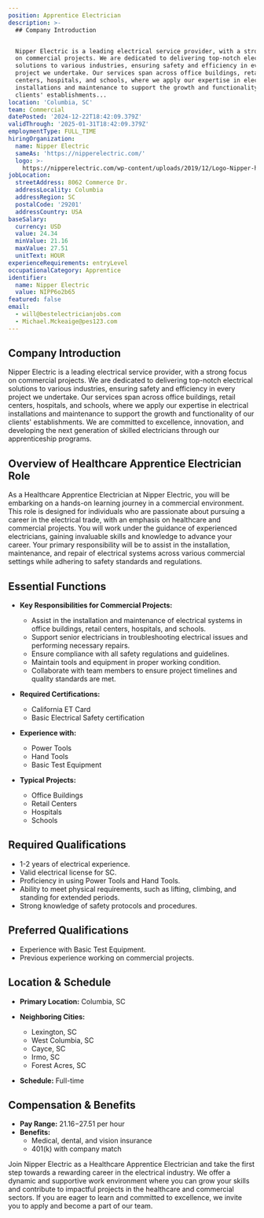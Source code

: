 ```yaml
---
position: Apprentice Electrician
description: >-
  ## Company Introduction


  Nipper Electric is a leading electrical service provider, with a strong focus
  on commercial projects. We are dedicated to delivering top-notch electrical
  solutions to various industries, ensuring safety and efficiency in every
  project we undertake. Our services span across office buildings, retail
  centers, hospitals, and schools, where we apply our expertise in electrical
  installations and maintenance to support the growth and functionality of our
  clients' establishments...
location: 'Columbia, SC'
team: Commercial
datePosted: '2024-12-22T18:42:09.379Z'
validThrough: '2025-01-31T18:42:09.379Z'
employmentType: FULL_TIME
hiringOrganization:
  name: Nipper Electric
  sameAs: 'https://nipperelectric.com/'
  logo: >-
    https://nipperelectric.com/wp-content/uploads/2019/12/Logo-Nipper-horizontal-primary.png
jobLocation:
  streetAddress: 8062 Commerce Dr.
  addressLocality: Columbia
  addressRegion: SC
  postalCode: '29201'
  addressCountry: USA
baseSalary:
  currency: USD
  value: 24.34
  minValue: 21.16
  maxValue: 27.51
  unitText: HOUR
experienceRequirements: entryLevel
occupationalCategory: Apprentice
identifier:
  name: Nipper Electric
  value: NIPP6o2b65
featured: false
email:
  - will@bestelectricianjobs.com
  - Michael.Mckeaige@pes123.com
---
```




## Company Introduction

Nipper Electric is a leading electrical service provider, with a strong focus on commercial projects. We are dedicated to delivering top-notch electrical solutions to various industries, ensuring safety and efficiency in every project we undertake. Our services span across office buildings, retail centers, hospitals, and schools, where we apply our expertise in electrical installations and maintenance to support the growth and functionality of our clients' establishments. We are committed to excellence, innovation, and developing the next generation of skilled electricians through our apprenticeship programs.

## Overview of Healthcare Apprentice Electrician Role

As a Healthcare Apprentice Electrician at Nipper Electric, you will be embarking on a hands-on learning journey in a commercial environment. This role is designed for individuals who are passionate about pursuing a career in the electrical trade, with an emphasis on healthcare and commercial projects. You will work under the guidance of experienced electricians, gaining invaluable skills and knowledge to advance your career. Your primary responsibility will be to assist in the installation, maintenance, and repair of electrical systems across various commercial settings while adhering to safety standards and regulations.

## Essential Functions

- **Key Responsibilities for Commercial Projects:**
  - Assist in the installation and maintenance of electrical systems in office buildings, retail centers, hospitals, and schools.
  - Support senior electricians in troubleshooting electrical issues and performing necessary repairs.
  - Ensure compliance with all safety regulations and guidelines.
  - Maintain tools and equipment in proper working condition.
  - Collaborate with team members to ensure project timelines and quality standards are met.

- **Required Certifications:**
  - California ET Card
  - Basic Electrical Safety certification

- **Experience with:**
  - Power Tools
  - Hand Tools
  - Basic Test Equipment

- **Typical Projects:**
  - Office Buildings
  - Retail Centers
  - Hospitals
  - Schools

## Required Qualifications

- 1-2 years of electrical experience.
- Valid electrical license for SC.
- Proficiency in using Power Tools and Hand Tools.
- Ability to meet physical requirements, such as lifting, climbing, and standing for extended periods.
- Strong knowledge of safety protocols and procedures.

## Preferred Qualifications

- Experience with Basic Test Equipment.
- Previous experience working on commercial projects.

## Location & Schedule

- **Primary Location:** Columbia, SC
- **Neighboring Cities:**
  - Lexington, SC
  - West Columbia, SC
  - Cayce, SC
  - Irmo, SC
  - Forest Acres, SC

- **Schedule:** Full-time

## Compensation & Benefits

- **Pay Range:** $21.16-$27.51 per hour
- **Benefits:**
  - Medical, dental, and vision insurance
  - 401(k) with company match

Join Nipper Electric as a Healthcare Apprentice Electrician and take the first step towards a rewarding career in the electrical industry. We offer a dynamic and supportive work environment where you can grow your skills and contribute to impactful projects in the healthcare and commercial sectors. If you are eager to learn and committed to excellence, we invite you to apply and become a part of our team.